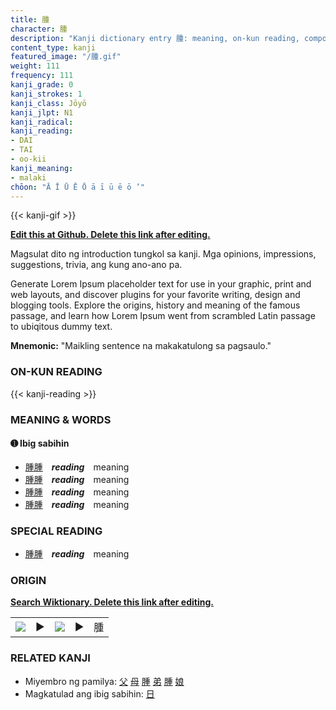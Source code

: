 ```yaml
---
title: 腫
character: 腫
description: "Kanji dictionary entry 腫: meaning, on-kun reading, compounds, origin, related kanji"
content_type: kanji
featured_image: "/腫.gif"
weight: 111
frequency: 111
kanji_grade: 0
kanji_strokes: 1
kanji_class: Jōyō
kanji_jlpt: N1
kanji_radical: 
kanji_reading: 
- DAI
- TAI
- oo-kii
kanji_meaning:
- malaki
chōon: "Ā Ī Ū Ē Ō ā ī ū ē ō ’"
---
```

[//]: # (Don't edit the line below. Kanji animated GIF code is automatically generated.)
{{< kanji-gif >}}

[//]: # (Edit below this line.)

**[Edit this at Github. Delete this link after editing.](https://github.com/tim0g/tim/tree/main/content/kanji/腫/index.md)**

Magsulat dito ng introduction tungkol sa kanji. Mga opinions, impressions, suggestions, trivia, ang kung ano-ano pa.

Generate Lorem Ipsum placeholder text for use in your graphic, print and web layouts, and discover plugins for your favorite writing, design and blogging tools. Explore the origins, history and meaning of the famous passage, and learn how Lorem Ipsum went from scrambled Latin passage to ubiqitous dummy text.
 
**Mnemonic:** "Maikling sentence na makakatulong sa pagsaulo."

### ON-KUN READING

[//]: # (Don't edit the line below. ON-KUN READING code is automatically generated.)
{{< kanji-reading >}}

### MEANING & WORDS

#### ➊ **Ibig sabihin**
  - [腫](../腫)[腫](../腫)　***reading***　meaning
  - [腫](../腫)[腫](../腫)　***reading***　meaning
  - [腫](../腫)[腫](../腫)　***reading***　meaning
  - [腫](../腫)[腫](../腫)　***reading***　meaning

### SPECIAL READING
  - [腫](../腫)[腫](../腫)　***reading***　meaning

### ORIGIN

**[Search Wiktionary. Delete this link after editing.](https://wiktionary.org/wiki/腫)**
<table class="kanji-table"><tr><td>
<img src="60px-腫-bronze.svg.png">
</td><td>▶</td><td>
<img src="60px-腫-oracle.svg.png">
</td><td>▶</td>
<td class="kanji-origin">腫</td>
</tr></table>

### RELATED KANJI
- Miyembro ng pamilya: [父](../父) [母](../母) [腫](../腫) [弟](../弟) [腫](../腫) [娘](../娘)
- Magkatulad ang ibig sabihin: [日](../日)
